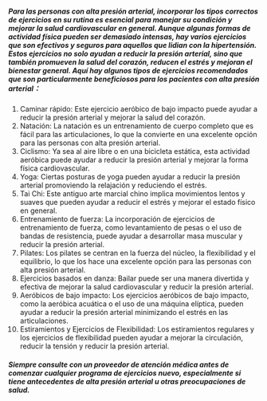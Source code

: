 ##### Para las personas con alta presión arterial, incorporar los tipos correctos de ejercicios en su rutina es esencial para manejar su condición y mejorar la salud cardiovascular en general. Aunque algunas formas de actividad física pueden ser demasiado intensas, hay varios ejercicios que son efectivos y seguros para aquellos que lidian con la hipertensión. Estos ejercicios no solo ayudan a reducir la presión arterial, sino que también promueven la salud del corazón, reducen el estrés y mejoran el bienestar general. Aquí hay algunos tipos de ejercicios recomendados que son particularmente beneficiosos para los pacientes con alta presión arterial：

1. Caminar rápido: Este ejercicio aeróbico de bajo impacto puede ayudar a reducir la presión arterial y mejorar la salud del corazón.
2. Natación: La natación es un entrenamiento de cuerpo completo que es fácil para las articulaciones, lo que la convierte en una excelente opción para las personas con alta presión arterial.
3. Ciclismo: Ya sea al aire libre o en una bicicleta estática, esta actividad aeróbica puede ayudar a reducir la presión arterial y mejorar la forma física cardiovascular.
4. Yoga: Ciertas posturas de yoga pueden ayudar a reducir la presión arterial promoviendo la relajación y reduciendo el estrés.
5. Tai Chi: Este antiguo arte marcial chino implica movimientos lentos y suaves que pueden ayudar a reducir el estrés y mejorar el estado físico en general.
6. Entrenamiento de fuerza: La incorporación de ejercicios de entrenamiento de fuerza, como levantamiento de pesas o el uso de bandas de resistencia, puede ayudar a desarrollar masa muscular y reducir la presión arterial.
7. Pilates: Los pilates se centran en la fuerza del núcleo, la flexibilidad y el equilibrio, lo que los hace una excelente opción para las personas con alta presión arterial.
8. Ejercicios basados en danza: Bailar puede ser una manera divertida y efectiva de mejorar la salud cardiovascular y reducir la presión arterial.
9. Aeróbicos de bajo impacto: Los ejercicios aeróbicos de bajo impacto, como la aeróbica acuática o el uso de una máquina elíptica, pueden ayudar a reducir la presión arterial minimizando el estrés en las articulaciones.
10. Estiramientos y Ejercicios de Flexibilidad: Los estiramientos regulares y los ejercicios de flexibilidad pueden ayudar a mejorar la circulación, reducir la tensión y reducir la presión arterial.

##### Siempre consulte con un proveedor de atención médica antes de comenzar cualquier programa de ejercicios nuevo, especialmente si tiene antecedentes de alta presión arterial u otras preocupaciones de salud.